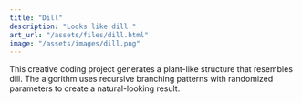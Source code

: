```yaml
---
title: "Dill"
description: "Looks like dill."
art_url: "/assets/files/dill.html"
image: "/assets/images/dill.png"
---
```


This creative coding project generates a plant-like structure that resembles dill. The algorithm uses recursive branching patterns with randomized parameters to create a natural-looking result. 